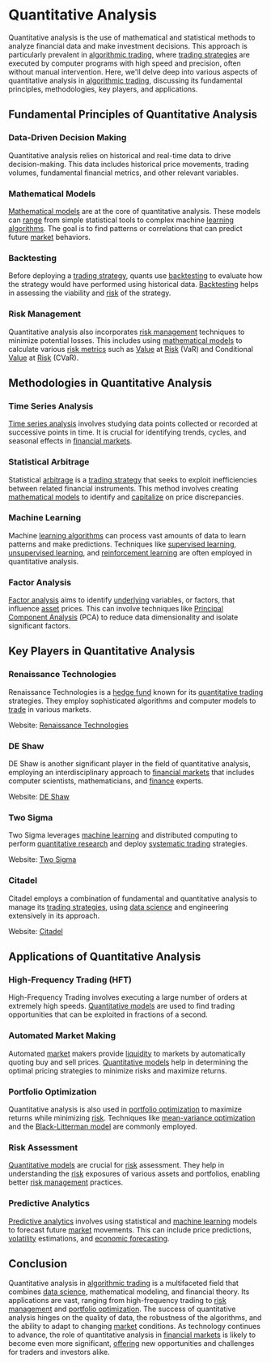 # Quantitative Analysis

Quantitative analysis is the use of mathematical and statistical methods to analyze financial data and make investment decisions. This approach is particularly prevalent in [algorithmic trading](../a/algorithmic_trading.md), where [trading strategies](../t/trading_strategies.md) are executed by computer programs with high speed and precision, often without manual intervention. Here, we'll delve deep into various aspects of quantitative analysis in [algorithmic trading](../a/algorithmic_trading.md), discussing its fundamental principles, methodologies, key players, and applications.

## Fundamental Principles of Quantitative Analysis

### Data-Driven Decision Making

Quantitative analysis relies on historical and real-time data to drive decision-making. This data includes historical price movements, trading volumes, fundamental financial metrics, and other relevant variables.

### Mathematical Models

[Mathematical models](../m/mathematical_models_in_trading.md) are at the core of quantitative analysis. These models can [range](../r/range.md) from simple statistical tools to complex machine [learning algorithms](../l/learning_algorithms_in_trading.md). The goal is to find patterns or correlations that can predict future [market](../m/market.md) behaviors.

### Backtesting

Before deploying a [trading strategy](../t/trading_strategy.md), quants use [backtesting](../b/backtesting.md) to evaluate how the strategy would have performed using historical data. [Backtesting](../b/backtesting.md) helps in assessing the viability and [risk](../r/risk.md) of the strategy.

### Risk Management

Quantitative analysis also incorporates [risk management](../r/risk_management.md) techniques to minimize potential losses. This includes using [mathematical models](../m/mathematical_models_in_trading.md) to calculate various [risk metrics](../r/risk_metrics.md) such as [Value](../v/value.md) at [Risk](../r/risk.md) (VaR) and Conditional [Value](../v/value.md) at [Risk](../r/risk.md) (CVaR).

## Methodologies in Quantitative Analysis

### Time Series Analysis

[Time series analysis](../t/time_series_analysis.md) involves studying data points collected or recorded at successive points in time. It is crucial for identifying trends, cycles, and seasonal effects in [financial markets](../f/financial_market.md).

### Statistical Arbitrage

Statistical [arbitrage](../a/arbitrage.md) is a [trading strategy](../t/trading_strategy.md) that seeks to exploit inefficiencies between related financial instruments. This method involves creating [mathematical models](../m/mathematical_models_in_trading.md) to identify and [capitalize](../c/capitalize.md) on price discrepancies.

### Machine Learning

Machine [learning algorithms](../l/learning_algorithms_in_trading.md) can process vast amounts of data to learn patterns and make predictions. Techniques like [supervised learning](../s/supervised_learning.md), [unsupervised learning](../u/unsupervised_learning.md), and [reinforcement learning](../r/reinforcement_learning.md) are often employed in quantitative analysis.

### Factor Analysis

[Factor analysis](../f/factor_analysis.md) aims to identify [underlying](../u/underlying.md) variables, or factors, that influence [asset](../a/asset.md) prices. This can involve techniques like [Principal Component Analysis](../p/principal_component_analysis_(pca).md) (PCA) to reduce data dimensionality and isolate significant factors.

## Key Players in Quantitative Analysis

### Renaissance Technologies

Renaissance Technologies is a [hedge fund](../h/hedge_fund.md) known for its [quantitative trading](../q/quantitative_trading.md) strategies. They employ sophisticated algorithms and computer models to [trade](../t/trade.md) in various markets.

Website: [Renaissance Technologies](https://www.rentec.com/)

### DE Shaw

DE Shaw is another significant player in the field of quantitative analysis, employing an interdisciplinary approach to [financial markets](../f/financial_market.md) that includes computer scientists, mathematicians, and [finance](../f/finance.md) experts.

Website: [DE Shaw](https://www.deshaw.com/)

### Two Sigma

Two Sigma leverages [machine learning](../m/machine_learning.md) and distributed computing to perform [quantitative research](../q/quantitative_research.md) and deploy [systematic trading](../s/systematic_trading.md) strategies.

Website: [Two Sigma](https://www.twosigma.com/)

### Citadel

Citadel employs a combination of fundamental and quantitative analysis to manage its [trading strategies](../t/trading_strategies.md), using [data science](../d/data_science_in_trading.md) and engineering extensively in its approach.

Website: [Citadel](https://www.citadelsecurities.com/)

## Applications of Quantitative Analysis

### High-Frequency Trading (HFT)

High-Frequency Trading involves executing a large number of orders at extremely high speeds. [Quantitative models](../q/quantitative_models.md) are used to find trading opportunities that can be exploited in fractions of a second.

### Automated Market Making

Automated [market](../m/market.md) makers provide [liquidity](../l/liquidity.md) to markets by automatically quoting buy and sell prices. [Quantitative models](../q/quantitative_models.md) help in determining the optimal pricing strategies to minimize risks and maximize returns.

### Portfolio Optimization

Quantitative analysis is also used in [portfolio optimization](../p/portfolio_optimization.md) to maximize returns while minimizing [risk](../r/risk.md). Techniques like [mean-variance optimization](../m/mean-variance_optimization.md) and the [Black-Litterman model](../b/black-litterman_model.md) are commonly employed.

### Risk Assessment

[Quantitative models](../q/quantitative_models.md) are crucial for [risk](../r/risk.md) assessment. They help in understanding the [risk](../r/risk.md) exposures of various assets and portfolios, enabling better [risk management](../r/risk_management.md) practices.

### Predictive Analytics

[Predictive analytics](../p/predictive_analytics.md) involves using statistical and [machine learning](../m/machine_learning.md) models to forecast future [market](../m/market.md) movements. This can include price predictions, [volatility](../v/volatility.md) estimations, and [economic forecasting](../e/economic_forecasting.md).

## Conclusion

Quantitative analysis in [algorithmic trading](../a/algorithmic_trading.md) is a multifaceted field that combines [data science](../d/data_science_in_trading.md), mathematical modeling, and financial theory. Its applications are vast, ranging from high-frequency trading to [risk management](../r/risk_management.md) and [portfolio optimization](../p/portfolio_optimization.md). The success of quantitative analysis hinges on the quality of data, the robustness of the algorithms, and the ability to adapt to changing [market](../m/market.md) conditions. As technology continues to advance, the role of quantitative analysis in [financial markets](../f/financial_market.md) is likely to become even more significant, [offering](../o/offering.md) new opportunities and challenges for traders and investors alike.

